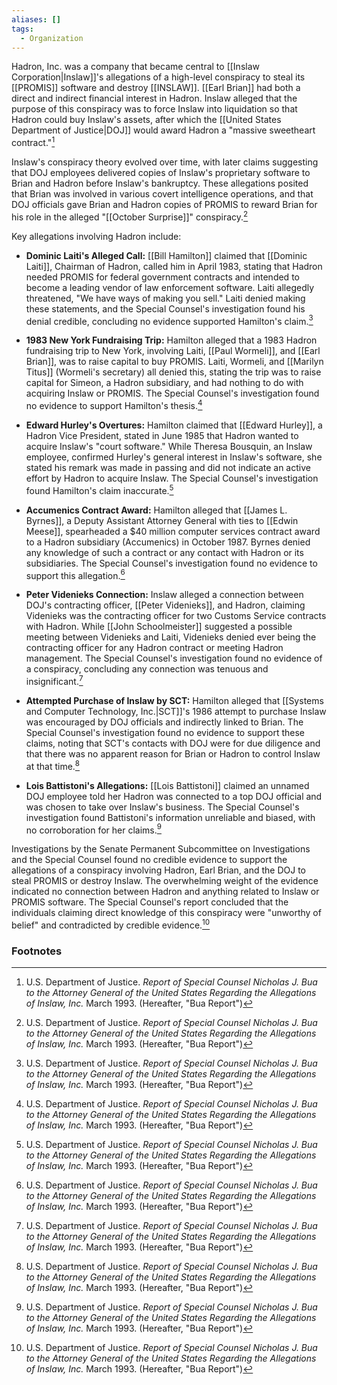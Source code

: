 ```yaml
---
aliases: []
tags:
  - Organization
---
```

Hadron, Inc. was a company that became central to [[Inslaw Corporation|Inslaw]]'s allegations of a high-level conspiracy to steal its [[PROMIS]] software and destroy [[INSLAW]]. [[Earl Brian]] had both a direct and indirect financial interest in Hadron. Inslaw alleged that the purpose of this conspiracy was to force Inslaw into liquidation so that Hadron could buy Inslaw's assets, after which the [[United States Department of Justice|DOJ]] would award Hadron a "massive sweetheart contract."[^1]

Inslaw's conspiracy theory evolved over time, with later claims suggesting that DOJ employees delivered copies of Inslaw's proprietary software to Brian and Hadron before Inslaw's bankruptcy. These allegations posited that Brian was involved in various covert intelligence operations, and that DOJ officials gave Brian and Hadron copies of PROMIS to reward Brian for his role in the alleged "[[October Surprise]]" conspiracy.[^1]

Key allegations involving Hadron include:

*   **Dominic Laiti's Alleged Call:** [[Bill Hamilton]] claimed that [[Dominic Laiti]], Chairman of Hadron, called him in April 1983, stating that Hadron needed PROMIS for federal government contracts and intended to become a leading vendor of law enforcement software. Laiti allegedly threatened, "We have ways of making you sell." Laiti denied making these statements, and the Special Counsel's investigation found his denial credible, concluding no evidence supported Hamilton's claim.[^1]

*   **1983 New York Fundraising Trip:** Hamilton alleged that a 1983 Hadron fundraising trip to New York, involving Laiti, [[Paul Wormeli]], and [[Earl Brian]], was to raise capital to buy PROMIS. Laiti, Wormeli, and [[Marilyn Titus]] (Wormeli's secretary) all denied this, stating the trip was to raise capital for Simeon, a Hadron subsidiary, and had nothing to do with acquiring Inslaw or PROMIS. The Special Counsel's investigation found no evidence to support Hamilton's thesis.[^1]

*   **Edward Hurley's Overtures:** Hamilton claimed that [[Edward Hurley]], a Hadron Vice President, stated in June 1985 that Hadron wanted to acquire Inslaw's "court software." While Theresa Bousquin, an Inslaw employee, confirmed Hurley's general interest in Inslaw's software, she stated his remark was made in passing and did not indicate an active effort by Hadron to acquire Inslaw. The Special Counsel's investigation found Hamilton's claim inaccurate.[^1]

*   **Accumenics Contract Award:** Hamilton alleged that [[James L. Byrnes]], a Deputy Assistant Attorney General with ties to [[Edwin Meese]], spearheaded a $40 million computer services contract award to a Hadron subsidiary (Accumenics) in October 1987. Byrnes denied any knowledge of such a contract or any contact with Hadron or its subsidiaries. The Special Counsel's investigation found no evidence to support this allegation.[^1]

*   **Peter Videnieks Connection:** Inslaw alleged a connection between DOJ's contracting officer, [[Peter Videnieks]], and Hadron, claiming Videnieks was the contracting officer for two Customs Service contracts with Hadron. While [[John Schoolmeister]] suggested a possible meeting between Videnieks and Laiti, Videnieks denied ever being the contracting officer for any Hadron contract or meeting Hadron management. The Special Counsel's investigation found no evidence of a conspiracy, concluding any connection was tenuous and insignificant.[^1]

*   **Attempted Purchase of Inslaw by SCT:** Hamilton alleged that [[Systems and Computer Technology, Inc.|SCT]]'s 1986 attempt to purchase Inslaw was encouraged by DOJ officials and indirectly linked to Brian. The Special Counsel's investigation found no evidence to support these claims, noting that SCT's contacts with DOJ were for due diligence and that there was no apparent reason for Brian or Hadron to control Inslaw at that time.[^1]

*   **Lois Battistoni's Allegations:** [[Lois Battistoni]] claimed an unnamed DOJ employee told her Hadron was connected to a top DOJ official and was chosen to take over Inslaw's business. The Special Counsel's investigation found Battistoni's information unreliable and biased, with no corroboration for her claims.[^1]

Investigations by the Senate Permanent Subcommittee on Investigations and the Special Counsel found no credible evidence to support the allegations of a conspiracy involving Hadron, Earl Brian, and the DOJ to steal PROMIS or destroy Inslaw. The overwhelming weight of the evidence indicated no connection between Hadron and anything related to Inslaw or PROMIS software. The Special Counsel's report concluded that the individuals claiming direct knowledge of this conspiracy were "unworthy of belief" and contradicted by credible evidence.[^1]

### Footnotes

[^1]: U.S. Department of Justice. *Report of Special Counsel Nicholas J. Bua to the Attorney General of the United States Regarding the Allegations of Inslaw, Inc.* March 1993. (Hereafter, "Bua Report")